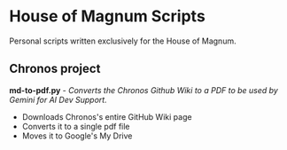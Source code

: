 # House of Magnum Scripts
Personal scripts written exclusively for the House of Magnum.

## Chronos project 

**md-to-pdf.py** - *Converts the Chronos Github Wiki to a PDF to be used by Gemini for AI Dev Support.*
* Downloads Chronos's entire GitHub Wiki page
* Converts it to a single pdf file
* Moves it to Google's My Drive

